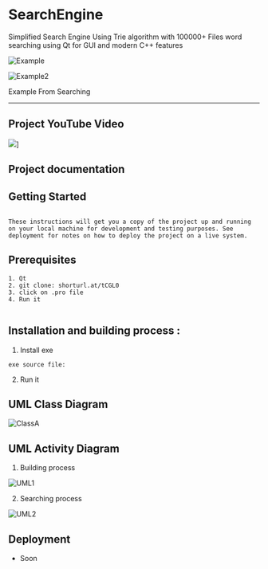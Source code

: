 # SearchEngine
Simplified Search Engine Using Trie algorithm with 100000+ Files word searching using Qt for GUI and modern C++ features  


![Example](
https://github.com/Mostafa-ashraf19/SearchEngine/blob/master/Project%20Reference/2%20-%20Copy.png?raw=true
)

![Example2](
https://github.com/Mostafa-ashraf19/SearchEngine/blob/master/Project%20Reference/Example%20Second%20Window%20.png
)

Example From Searching 

---
## Project YouTube Video

[![](https://github.com/Mostafa-ashraf19/SearchEngine/blob/master/Project%20Reference/3.png)](https://youtu.be/vwEmJUe6WSY)]

## Project documentation



## Getting Started
```

These instructions will get you a copy of the project up and running on your local machine for development and testing purposes. See deployment for notes on how to deploy the project on a live system.

```
## Prerequisites

``` 
1. Qt 
2. git clone: shorturl.at/tCGL0
3. click on .pro file 
4. Run it
 
``` 
## Installation and building process :
1. Install exe
``` 
exe source file: 
``` 
2. Run it
 

## UML Class Diagram 
  ![ClassA](https://raw.githubusercontent.com/Mostafa-ashraf19/SearchEngine/master/Project%20Reference/100795628_897330624066995_8068757898521477120_n.png)
  
## UML Activity Diagram 

1. Building process

![UML1](https://raw.githubusercontent.com/Mostafa-ashraf19/SearchEngine/master/Project%20Reference/activity%20(2).jpeg)

2. Searching process

![UML2](https://raw.githubusercontent.com/Mostafa-ashraf19/SearchEngine/master/Project%20Reference/activity%20(1).jpeg)
  
## Deployment
  - Soon
  
  

